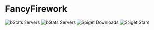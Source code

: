 # FancyFirework

![bStats Servers](https://img.shields.io/bstats/servers/13728)
![bStats Servers](https://img.shields.io/bstats/players/13728)
![Spiget Downloads](https://img.shields.io/spiget/downloads/98809)
![Spiget Stars](https://img.shields.io/spiget/stars/98809)
